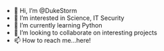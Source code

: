 - 👋 Hi, I’m @DukeStorm
- 👀 I’m interested in Science, IT Security
- 🌱 I’m currently learning Python
- 💞️ I’m looking to collaborate on interesting projects
- 📫 How to reach me...here!

<!---
DukeStorm/DukeStorm is a ✨ special ✨ repository because its `README.md` (this file) appears on your GitHub profile.
You can click the Preview link to take a look at your changes.
--->
